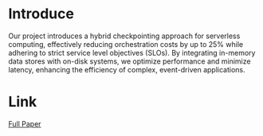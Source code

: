 # Introduce

Our project introduces a hybrid checkpointing approach for serverless computing, effectively reducing orchestration costs by up to 25% while adhering to strict service level objectives (SLOs). By integrating in-memory data stores with on-disk systems, we optimize performance and minimize latency, enhancing the efficiency of complex, event-driven applications.

# Link

[Full Paper](https://drive.google.com/file/d/10u8F0rvaDctXtf7ZJZaqDRalzZoqudZJ/view)
